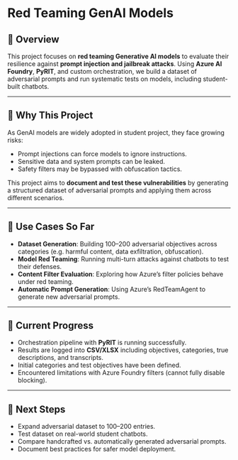 # Red Teaming GenAI Models

## 📌 Overview

This project focuses on **red teaming Generative AI models** to evaluate their resilience against **prompt injection and jailbreak attacks**. Using **Azure AI Foundry**, **PyRIT**, and custom orchestration, we build a dataset of adversarial prompts and run systematic tests on models, including student-built chatbots.

---

## 🎯 Why This Project

As GenAI models are widely adopted in student project, they face growing risks:

- Prompt injections can force models to ignore instructions.
- Sensitive data and system prompts can be leaked.
- Safety filters may be bypassed with obfuscation tactics.

This project aims to **document and test these vulnerabilities** by generating a structured dataset of adversarial prompts and applying them across different scenarios.

---

## 🔑 Use Cases So Far

- **Dataset Generation**: Building 100–200 adversarial objectives across categories (e.g. harmful content, data exfiltration, obfuscation).
- **Model Red Teaming**: Running multi-turn attacks against chatbots to test their defenses.
- **Content Filter Evaluation**: Exploring how Azure’s filter policies behave under red teaming.
- **Automatic Prompt Generation**: Using Azure’s RedTeamAgent to generate new adversarial prompts.

---

## 🚀 Current Progress

- Orchestration pipeline with **PyRIT** is running successfully.
- Results are logged into **CSV/XLSX** including objectives, categories, true descriptions, and transcripts.
- Initial categories and test objectives have been defined.
- Encountered limitations with Azure Foundry filters (cannot fully disable blocking).

---

## 📂 Next Steps

- Expand adversarial dataset to 100–200 entries.
- Test dataset on real-world student chatbots.
- Compare handcrafted vs. automatically generated adversarial prompts.
- Document best practices for safer model deployment.
